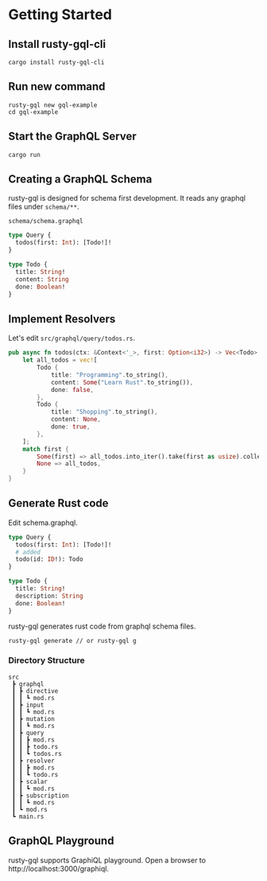 # Getting Started

## Install rusty-gql-cli

```
cargo install rusty-gql-cli
```

## Run new command

```
rusty-gql new gql-example
cd gql-example
```

## Start the GraphQL Server

```
cargo run
```

## Creating a GraphQL Schema

rusty-gql is designed for schema first development.
It reads any graphql files under `schema/**`.

`schema/schema.graphql`

```graphql
type Query {
  todos(first: Int): [Todo!]!
}

type Todo {
  title: String!
  content: String
  done: Boolean!
}
```

## Implement Resolvers

Let's edit `src/graphql/query/todos.rs`.

```rust
pub async fn todos(ctx: &Context<'_>, first: Option<i32>) -> Vec<Todo> {
    let all_todos = vec![
        Todo {
            title: "Programming".to_string(),
            content: Some("Learn Rust".to_string()),
            done: false,
        },
        Todo {
            title: "Shopping".to_string(),
            content: None,
            done: true,
        },
    ];
    match first {
        Some(first) => all_todos.into_iter().take(first as usize).collect(),
        None => all_todos,
    }
}
```

## Generate Rust code

Edit schema.graphql.

```graphql
type Query {
  todos(first: Int): [Todo!]!
  # added
  todo(id: ID!): Todo
}

type Todo {
  title: String!
  description: String
  done: Boolean!
}
```

rusty-gql generates rust code from graphql schema files.

```
rusty-gql generate // or rusty-gql g
```

### Directory Structure

```
src
 ┣ graphql
 ┃ ┣ directive
 ┃ ┃ ┗ mod.rs
 ┃ ┣ input
 ┃ ┃ ┗ mod.rs
 ┃ ┣ mutation
 ┃ ┃ ┗ mod.rs
 ┃ ┣ query
 ┃ ┃ ┣ mod.rs
 ┃ ┃ ┣ todo.rs
 ┃ ┃ ┗ todos.rs
 ┃ ┣ resolver
 ┃ ┃ ┣ mod.rs
 ┃ ┃ ┗ todo.rs
 ┃ ┣ scalar
 ┃ ┃ ┗ mod.rs
 ┃ ┣ subscription
 ┃ ┃ ┗ mod.rs
 ┃ ┗ mod.rs
 ┗ main.rs
```

## GraphQL Playground

rusty-gql supports GraphiQL playground.
Open a browser to http://localhost:3000/graphiql.
